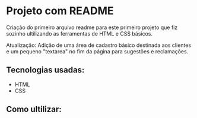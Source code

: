 # Projeto com README
Criação do primeiro arquivo readme para este  primeiro projeto que fiz sozinho ultilizando as ferramentas de HTML e CSS básicos.

Atualização:
Adição de uma área de cadastro básico destinada aos  clientes e um pequeno "textarea" no fim da página para sugestões e reclamações.

## Tecnologias usadas:
- HTML
- CSS

## Como ultilizar:
